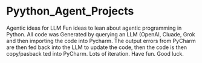 # Pyython_Agent_Projects
Agentic ideas for LLM
Fun ideas to lean about agentic programming in Python.
All code was Generated by querying an LLM (OpenAI, Cluade, Grok and then importing the code into Pycharm.
The output errors from PyCharm are then fed back into the LLM to update the code, then the code is then copy/pasback ted into PyCharm.  Lots of iteration.
Have fun.  Good luck.
